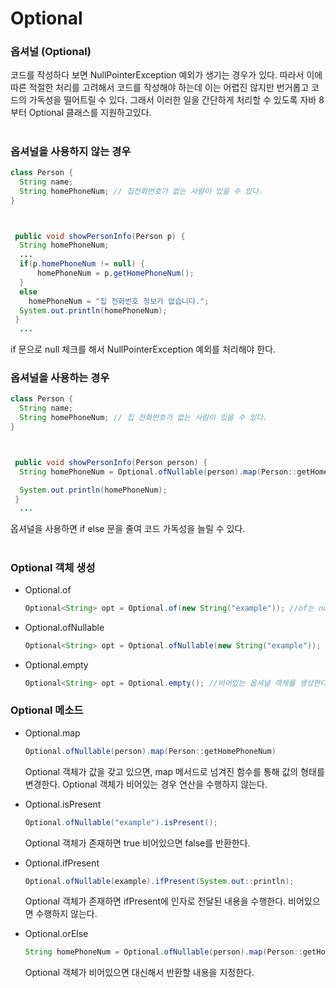 # Optional

### 옵셔널 (Optional)

코드를 작성하다 보면 NullPointerException 예외가 생기는 경우가 있다. 따라서 이에 따른 적절한 처리를 고려해서 코드를 작성해야 하는데 이는 어렵진 않지만 번거롭고 코드의 가독성을 떨어트릴 수 있다. 그래서 이러한 일을 간단하게 처리할 수 있도록 자바 8부터 Optional 클래스를 지원하고있다.

#

### 옵셔널을 사용하지 않는 경우

```Java
class Person {
  String name;
  String homePhoneNum; // 집전화번호가 없는 사람이 있을 수 있다.
}



 public void showPersonInfo(Person p) {
  String homePhoneNum;
  ...
  if(p.homePhoneNum != null) {
      homePhoneNum = p.getHomePhoneNum();
  }
  else
    homePhoneNum = "집 전화번호 정보가 없습니다.";
  System.out.println(homePhoneNum);
 }
  ...

```

if 문으로 null 체크를 해서 NullPointerException 예외를 처리해야 한다.

### 옵셔널을 사용하는 경우

```Java
class Person {
  String name;
  String homePhoneNum; // 집 전화번호가 없는 사람이 있을 수 있다.
}



 public void showPersonInfo(Person person) {
  String homePhoneNum = Optional.ofNullable(person).map(Person::getHomePhoneNum).orElse("집 전화번호 정보가 없습니다.");

  System.out.println(homePhoneNum);
 }
  ...

```

옵셔널을 사용하면 if else 문을 줄여 코드 가독성을 늘릴 수 있다.

#

### Optional 객체 생성

- Optional.of

  ```Java
  Optional<String> opt = Optional.of(new String("example")); //of는 null을 허용하지 않는다.
  ```

- Optional.ofNullable

  ```Java
  Optional<String> opt = Optional.ofNullable(new String("example")); //ofNullable은 null을 허용한다.
  ```

- Optional.empty
  ```Java
  Optional<String> opt = Optional.empty(); //비어있는 옵셔널 객체를 생성한다.
  ```

### Optional 메소드

- Optional.map

  ```Java
  Optional.ofNullable(person).map(Person::getHomePhoneNum)
  ```

  Optional 객체가 값을 갖고 있으면, map 메서드로 넘겨진 함수를 통해 값의 형태를 변경한다. Optional 객체가 비어있는 경우 연산을 수행하지 않는다.

- Optional.isPresent

  ```Java
  Optional.ofNullable("example").isPresent();
  ```

  Optional 객체가 존재하면 true 비어있으면 false를 반환한다.

- Optional.ifPresent

  ```Java
  Optional.ofNullable(example).ifPresent(System.out::println);
  ```

  Optional 객체가 존재하면 ifPresent에 인자로 전달된 내용을 수행한다. 비어있으면 수행하지 않는다.

- Optional.orElse

  ```Java
  String homePhoneNum = Optional.ofNullable(person).map(Person::getHomePhoneNum).orElse("집 전화번호 정보가 없습니다.");
  ```

  Optional 객체가 비어있으면 대신해서 반환할 내용을 지정한다.
